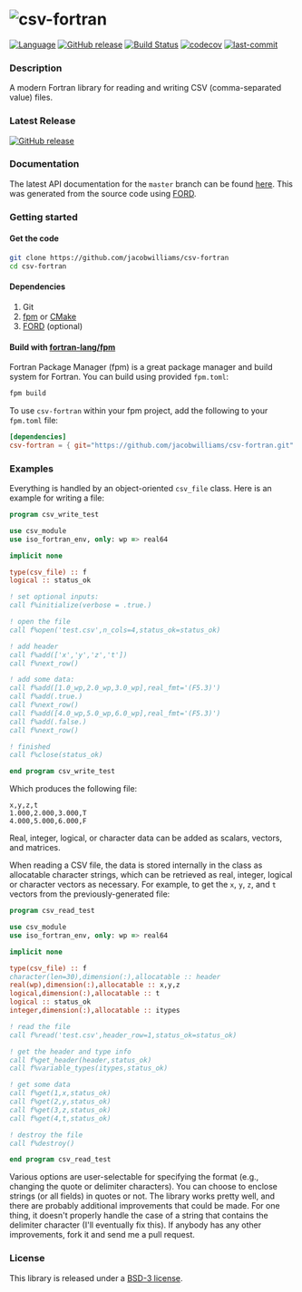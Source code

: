 ![csv-fortran](media/logo.png)
============

[![Language](https://img.shields.io/badge/-Fortran-734f96?logo=fortran&logoColor=white)](https://github.com/topics/fortran)
[![GitHub release](https://img.shields.io/github/release/jacobwilliams/csv-fortran.svg)](https://github.com/jacobwilliams/csv-fortran/releases/latest)
[![Build Status](https://github.com/jacobwilliams/csv-fortran/actions/workflows/CI.yml/badge.svg)](https://github.com/jacobwilliams/csv-fortran/actions)
[![codecov](https://codecov.io/gh/jacobwilliams/csv-fortran/branch/master/graph/badge.svg?token=43HK33CSMY)](https://codecov.io/gh/jacobwilliams/csv-fortran)
[![last-commit](https://img.shields.io/github/last-commit/jacobwilliams/csv-fortran)](https://github.com/jacobwilliams/csv-fortran/commits/master)

### Description

A modern Fortran library for reading and writing CSV (comma-separated value) files.

### Latest Release

[![GitHub release](https://img.shields.io/github/release/jacobwilliams/csv-fortran.svg?style=plastic)](https://github.com/jacobwilliams/csv-fortran/releases/latest)

### Documentation

The latest API documentation for the `master` branch can be found [here](https://jacobwilliams.github.io/csv-fortran/). This was generated from the source code using [FORD](https://github.com/Fortran-FOSS-Programmers/ford).


### Getting started
#### Get the code
```bash
git clone https://github.com/jacobwilliams/csv-fortran
cd csv-fortran
```
#### Dependencies
1. Git
2. [fpm](https://github.com/fortran-lang/fpm) or [CMake](https://cmake.org)
3. [FORD](https://github.com/Fortran-FOSS-Programmers/ford) (optional)

#### Build with [fortran-lang/fpm](https://github.com/fortran-lang/fpm)
Fortran Package Manager (fpm) is a great package manager and build system for Fortran.
You can build using provided `fpm.toml`:
```bash
fpm build
```
To use `csv-fortran` within your fpm project, add the following to your `fpm.toml` file:
```toml
[dependencies]
csv-fortran = { git="https://github.com/jacobwilliams/csv-fortran.git" }
```

### Examples

Everything is handled by an object-oriented `csv_file` class. Here is an example for writing a file:

```fortran
program csv_write_test

use csv_module
use iso_fortran_env, only: wp => real64

implicit none

type(csv_file) :: f
logical :: status_ok

! set optional inputs:
call f%initialize(verbose = .true.)

! open the file
call f%open('test.csv',n_cols=4,status_ok=status_ok)

! add header
call f%add(['x','y','z','t'])
call f%next_row()

! add some data:
call f%add([1.0_wp,2.0_wp,3.0_wp],real_fmt='(F5.3)')
call f%add(.true.)
call f%next_row()
call f%add([4.0_wp,5.0_wp,6.0_wp],real_fmt='(F5.3)')
call f%add(.false.)
call f%next_row()

! finished
call f%close(status_ok)

end program csv_write_test
```

Which produces the following file:
```
x,y,z,t
1.000,2.000,3.000,T
4.000,5.000,6.000,F
```

Real, integer, logical, or character data can be added as scalars, vectors, and matrices.

When reading a CSV file, the data is stored internally in the class as allocatable character strings, which can be retrieved as real, integer, logical or character vectors as necessary. For example, to get the `x`, `y`, `z`, and `t` vectors from the previously-generated file:

```fortran
program csv_read_test

use csv_module
use iso_fortran_env, only: wp => real64

implicit none

type(csv_file) :: f
character(len=30),dimension(:),allocatable :: header
real(wp),dimension(:),allocatable :: x,y,z
logical,dimension(:),allocatable :: t
logical :: status_ok
integer,dimension(:),allocatable :: itypes

! read the file
call f%read('test.csv',header_row=1,status_ok=status_ok)

! get the header and type info
call f%get_header(header,status_ok)
call f%variable_types(itypes,status_ok)

! get some data
call f%get(1,x,status_ok)
call f%get(2,y,status_ok)
call f%get(3,z,status_ok)
call f%get(4,t,status_ok)

! destroy the file
call f%destroy()

end program csv_read_test
```

Various options are user-selectable for specifying the format (e.g., changing the quote or delimiter characters). You can choose to enclose strings (or all fields) in quotes or not. The library works pretty well, and there are probably additional improvements that could be made. For one thing, it doesn't properly handle the case of a string that contains the delimiter character (I'll eventually fix this). If anybody has any other improvements, fork it and send me a pull request.

### License

This library is released under a [BSD-3 license](https://github.com/jacobwilliams/csv-fortran/blob/master/LICENSE).
